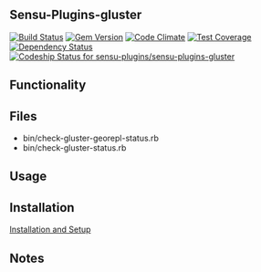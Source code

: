## Sensu-Plugins-gluster

[ ![Build Status](https://travis-ci.org/sensu-plugins/sensu-plugins-gluster.svg?branch=master)](https://travis-ci.org/sensu-plugins/sensu-plugins-gluster)
[![Gem Version](https://badge.fury.io/rb/sensu-plugins-gluster.svg)](http://badge.fury.io/rb/sensu-plugins-gluster)
[![Code Climate](https://codeclimate.com/github/sensu-plugins/sensu-plugins-gluster/badges/gpa.svg)](https://codeclimate.com/github/sensu-plugins/sensu-plugins-gluster)
[![Test Coverage](https://codeclimate.com/github/sensu-plugins/sensu-plugins-gluster/badges/coverage.svg)](https://codeclimate.com/github/sensu-plugins/sensu-plugins-gluster)
[![Dependency Status](https://gemnasium.com/sensu-plugins/sensu-plugins-gluster.svg)](https://gemnasium.com/sensu-plugins/sensu-plugins-gluster)
[ ![Codeship Status for sensu-plugins/sensu-plugins-gluster](https://codeship.com/projects/d853a9b0-ea2b-0132-48d4-4602e60b2e9f/status?branch=master)](https://codeship.com/projects/83053)

## Functionality

## Files
 * bin/check-gluster-georepl-status.rb
 * bin/check-gluster-status.rb

## Usage

## Installation

[Installation and Setup](http://sensu-plugins.io/docs/installation_instructions.html)

## Notes

